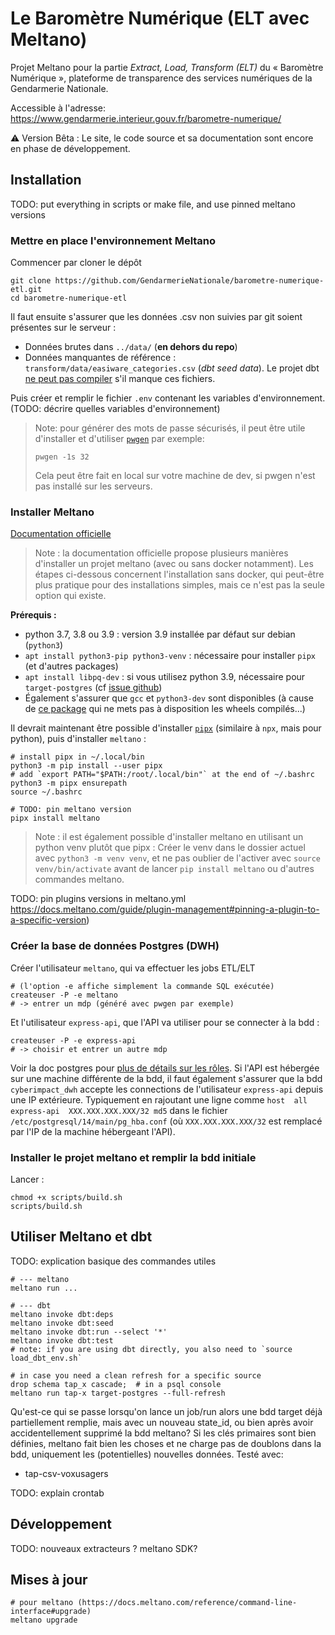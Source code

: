 # Le Baromètre Numérique (ELT avec Meltano)
Projet Meltano pour la partie _Extract, Load, Transform (ELT)_ du « Baromètre Numérique », 
plateforme de transparence des services numériques de la Gendarmerie Nationale.

Accessible à l'adresse: https://www.gendarmerie.interieur.gouv.fr/barometre-numerique/

⚠️ Version Bêta : Le site, le code source et sa documentation sont encore en phase de développement.

## Installation
TODO: put everything in scripts or make file, and use pinned meltano versions
### Mettre en place l'environnement Meltano
Commencer par cloner le dépôt
```
git clone https://github.com/GendarmerieNationale/barometre-numerique-etl.git
cd barometre-numerique-etl
```

Il faut ensuite s'assurer que les données .csv non suivies par git soient présentes 
sur le serveur :
- Données brutes dans `../data/` (**en dehors du repo**)
- Données manquantes de référence : `transform/data/easiware_categories.csv` (_dbt seed data_). 
  Le projet dbt [ne peut pas compiler](https://docs.getdbt.com/docs/building-a-dbt-project/seeds) 
  s'il manque ces fichiers.

Puis créer et remplir le fichier `.env` contenant les variables d'environnement. 
(TODO: décrire quelles variables d'environnement)

> Note: pour générer des mots de passe sécurisés, il peut être utile d'installer et 
> d'utiliser [`pwgen`](https://linux.die.net/man/1/pwgen) par exemple:
> ```
> pwgen -1s 32
> ```
> Cela peut être fait en local sur votre machine de dev, si pwgen n'est pas installé sur les serveurs.

### Installer Meltano
[Documentation officielle](https://docs.meltano.com/guide/installation#local-installation)

> Note : la documentation officielle propose plusieurs manières d'installer un projet meltano 
> (avec ou sans docker notamment). Les étapes ci-dessous concernent l'installation sans docker,
> qui peut-être plus pratique pour des installations simples, mais ce n'est pas la seule option qui existe.

**Prérequis :**
- python 3.7, 3.8 ou 3.9 : version 3.9 installée par défaut sur debian (`python3`)
- `apt install python3-pip python3-venv` : nécessaire pour installer `pipx` (et d'autres packages)
- `apt install libpq-dev` : si vous utilisez python 3.9, nécessaire pour `target-postgres` 
(cf [issue github](https://github.com/transferwise/pipelinewise-target-postgres/issues/82))
- Également s'assurer que `gcc` et `python3-dev` sont disponibles (à cause de 
[ce package](https://github.com/closeio/ciso8601/issues/25) qui ne mets pas à disposition les wheels compilés...)

Il devrait maintenant être possible d'installer [`pipx`](https://pypa.github.io/pipx/installation/) 
(similaire à `npx`, mais pour python), puis d'installer `meltano` :
```
# install pipx in ~/.local/bin
python3 -m pip install --user pipx  
# add `export PATH="$PATH:/root/.local/bin"` at the end of ~/.bashrc
python3 -m pipx ensurepath
source ~/.bashrc

# TODO: pin meltano version
pipx install meltano
```

> Note : il est également possible d'installer meltano en utilisant un python venv
> plutôt que pipx :
> Créer le venv dans le dossier actuel avec `python3 -m venv venv`, 
> et ne pas oublier de l'activer avec `source venv/bin/activate` avant 
> de lancer `pip install meltano` ou d'autres commandes meltano.

TODO: pin plugins versions in meltano.yml https://docs.meltano.com/guide/plugin-management#pinning-a-plugin-to-a-specific-version)

### Créer la base de données Postgres (DWH)
Créer l'utilisateur `meltano`, qui va effectuer les jobs ETL/ELT
```
# (l'option -e affiche simplement la commande SQL exécutée)
createuser -P -e meltano
# -> entrer un mdp (généré avec pwgen par exemple)
```

Et l'utilisateur `express-api`, que l'API va utiliser pour se connecter à la bdd :
```
createuser -P -e express-api
# -> choisir et entrer un autre mdp
```

Voir la doc postgres pour [plus de détails sur les rôles](https://www.postgresql.org/docs/current/ddl-priv.html).
Si l'API est hébergée sur une machine différente de la bdd, il faut également s'assurer que la bdd 
`cyberimpact_dwh` accepte les connections de l'utilisateur `express-api` depuis une IP extérieure.
Typiquement en rajoutant une ligne comme `host  all  express-api  XXX.XXX.XXX.XXX/32 md5` dans
le fichier `/etc/postgresql/14/main/pg_hba.conf` (où `XXX.XXX.XXX.XXX/32` est remplacé par l'IP 
de la machine hébergeant l'API).

### Installer le projet meltano et remplir la bdd initiale
Lancer :
```
chmod +x scripts/build.sh
scripts/build.sh
```

## Utiliser Meltano et dbt
TODO: explication basique des commandes utiles
```
# --- meltano
meltano run ...

# --- dbt
meltano invoke dbt:deps
meltano invoke dbt:seed
meltano invoke dbt:run --select '*'
meltano invoke dbt:test
# note: if you are using dbt directly, you also need to `source load_dbt_env.sh`

# in case you need a clean refresh for a specific source
drop schema tap_x cascade;  # in a psql console
meltano run tap-x target-postgres --full-refresh
```

Qu'est-ce qui se passe lorsqu'on lance un job/run alors une bdd target déjà partiellement remplie,
mais avec un nouveau state_id, ou bien après avoir accidentellement supprimé la bdd meltano?
Si les clés primaires sont bien définies, meltano fait bien les choses et ne charge pas de
doublons dans la bdd, uniquement les (potentielles) nouvelles données.
Testé avec:
- tap-csv-voxusagers

TODO: explain crontab

## Développement
TODO: nouveaux extracteurs ? meltano SDK?

## Mises à jour
```
# pour meltano (https://docs.meltano.com/reference/command-line-interface#upgrade)
meltano upgrade

```
